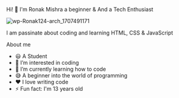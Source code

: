 Hi! 👋
I'm Ronak Mishra
a beginner & And a Tech Enthusiast






![wp-Ronak124-arch_1707491171](https://github.com/Ronak124-arch/Ronak124-arch/assets/135504145/6c89debe-67be-4b0b-9702-8f680929a20c)

I am passinate about coding and learning HTML, CSS & JavaScript 








About me

- 😃 A Student
- 👀 I’m interested in coding
- 🌱 I’m currently learning how to code
- 😅 A beginner into the world of programming
- ❤️ I love writing code
- ⚡ Fun fact: I'm 13 years old
